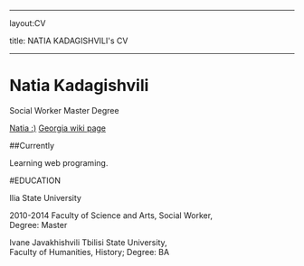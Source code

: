 --------
layout:CV

title: NATIA KADAGISHVILI's CV

------
# Natia Kadagishvili
Social Worker
Master Degree

<div ad="webaddress">
  <a href="#">Natia :)</a>
     <a href="https://en.wikipedia.org/wiki/Georgia_(country)">Georgia wiki page</a>
  
  </div>
  
  ##Currently
  
  Learning web programing.
  
  #EDUCATION

Ilia State University

2010-2014	Faculty of Science and Arts, Social Worker,  
Degree: Master 


Ivane Javakhishvili Tbilisi State University,  
Faculty of Humanities,  History; 
 Degree: BA
  
  
  
  
  
  
 
